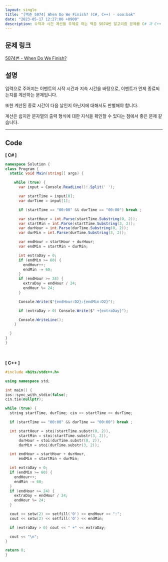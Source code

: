 ```yaml
---
layout: single
title: "[백준 5074] When Do We Finish? (C#, C++) - soo:bak"
date: "2023-05-17 12:27:00 +0900"
description: 수학과 시간 계산을 주제로 하는 백준 5074번 알고리즘 문제를 C# 과 C++ 로 풀이 및 해설
---
```


## 문제 링크
  [5074번 - When Do We Finish?](https://www.acmicpc.net/problem/5074)

## 설명
입력으로 주어지는 이벤트의 시작 시간과 지속 시간을 바탕으로, 이벤트가 언제 종료되는지를 계산하는 문제입니다. <br>

또한 계산된 종료 시간이 다음 날인지 아닌지에 대해서도 판별해야 합니다. <br>

계산은 쉽지만 문자열의 출력 형식에 대한 지식을 확인할 수 있다는 점에서 좋은 문제 같습니다. <br>

- - -

## Code
<b>[ C# ] </b>
<br>

  ```c#
namespace Solution {
  class Program {
    static void Main(string[] args) {

      while (true) {
        var input = Console.ReadLine()!.Split(' ');

        var startTime = input[0];
        var durTime = input[1];

        if (startTime == "00:00" && durTime == "00:00") break ;

        var startHour = int.Parse(startTime.Substring(0, 2));
        var startMin = int.Parse(startTime.Substring(3, 2));
        var durHour = int.Parse(durTime.Substring(0, 2));
        var durMin = int.Parse(durTime.Substring(3, 2));

        var endHour = startHour + durHour;
        var endMin = startMin + durMin;

        int extraDay = 0;
        if (endMin >= 60) {
          endHour++;
          endMin -= 60;
        }
        if (endHour >= 24) {
          extraDay = endHour / 24;
          endHour %= 24;
        }

        Console.Write($"{endHour:D2}:{endMin:D2}");

        if (extraDay > 0) Console.Write($" +{extraDay}");

        Console.WriteLine();
      }

    }
  }
}
  ```
<br><br>
<b>[ C++ ] </b>
<br>

  ```c++
#include <bits/stdc++.h>

using namespace std;

int main() {
  ios::sync_with_stdio(false);
  cin.tie(nullptr);

  while (true) {
    string startTime, durTime; cin >> startTime >> durTime;

    if (startTime == "00:00" && durTime == "00:00") break ;

    int startHour = stoi(startTime.substr(0, 2)),
        startMin = stoi(startTime.substr(3, 2)),
        durHour = stoi(durTime.substr(0, 2)),
        durMin = stoi(durTime.substr(3, 2));

    int endHour = startHour + durHour,
        endMin = startMin + durMin;

    int extraDay = 0;
    if (endMin >= 60) {
      endHour++;
      endMin -= 60;
    }
    if (endHour >= 24) {
      extraDay = endHour / 24;
      endHour %= 24;
    }

    cout << setw(2) << setfill('0') << endHour << ":";
    cout << setw(2) << setfill('0') << endMin;

    if (extraDay > 0) cout << " +" << extraDay;

    cout << "\n";
  }

  return 0;
}
  ```
